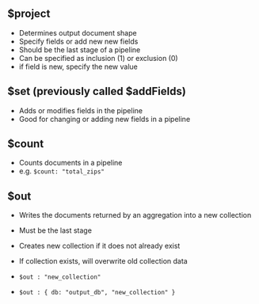 ## $project

- Determines output document shape
- Specify fields or add new new fields
- Should be the last stage of a pipeline
- Can be specified as inclusion (1) or exclusion (0)
- if field is new, specify the new value

## $set (previously called $addFields)

- Adds or modifies fields in the pipeline
- Good for changing or adding new fields in a pipeline

## $count

- Counts documents in a pipeline
- e.g. `$count: "total_zips"`

## $out

- Writes the documents returned by an aggregation into a new collection
- Must be the last stage
- Creates new collection if it does not already exist
- If collection exists, will overwrite old collection data

- `$out : "new_collection"`
- `$out : { db: "output_db", "new_collection" }`

